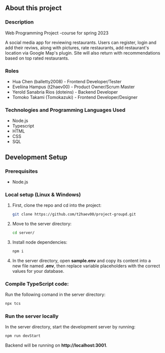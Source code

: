 ## About this project

### Description
Web Programming Project -course for spring 2023

A social media app for reviewing restaurants. Users can register, login and add their reviws, along with pictures, rate restaurants, add restaurant's location via Google Map's plugin. Site will also return with recommendations based on top rated restaurants.

### Roles
- Hua Chen (balletty2008) - Frontend Developer/Tester
- Eveliina Hampus (t2haev00) - Product Owner/Scrum Master
- Yerold Sanabria Rios (doteins) - Backend Developer
- Tomoko Takami (Tomokazuki) - Frontend Developer/Designer

### Technologies and Programming Languages Used
- Node.js
- Typescript
- HTML
- CSS
- SQL


## Development Setup

### Prerequisites
- Node.js

### Local setup (Linux & Windows)

1. First, clone the repo and cd into the project:
   ```sh
   git clone https://github.com/t2haev00/project-groupd.git
   ```
   
2. Move to the server directory:
   ```sh
   cd server/
   ```
   
3. Install node dependencies:
   ```sh
   npm i
   ```
   
4. In the server directory, open **sample.env** and copy its content into a new file named **.env**, then replace variable placeholders with the correct values for your database.

### Compile TypeScript code:
Run the following comand in the server directory:
   ```sh
   npx tcs
   ```
  
### Run the server locally
In the server directory, start the development server by running:
   ```sh
   npm run devStart
   ```
Backend will be running on **http://localhost:3001**.
